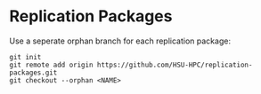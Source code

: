 # Replication Packages
Use a seperate orphan branch for each replication package:
```
git init
git remote add origin https://github.com/HSU-HPC/replication-packages.git
git checkout --orphan <NAME>
```
